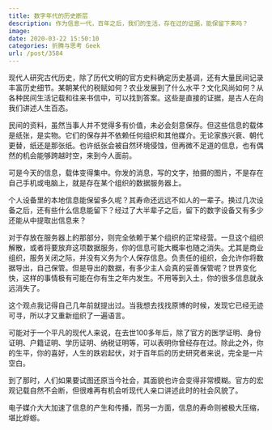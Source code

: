```yaml
---
title: 数字年代的历史断层
description: 作为信息一代，百年之后，我们的生活，存在过的证据，能保留下来吗？
image: 
date: 2020-03-22 15:50:10
categories: 折腾与思考 Geek
url: /post/3584
---
```


现代人研究古代历史，除了历代文明的官方史料确定历史基调，还有大量民间记录丰富历史细节。某朝某代的税赋如何？农业发展到了什么水平？文化风尚如何？从各种民间生活记载和往来书信中，可以找到答案。这些是直接的证据，是古人在向我们讲述人生百态。

民间的资料，虽然当事人并不觉得多有价值，未必会刻意保存。但这些信息的载体是纸张，是实物。它们的保存并不依赖任何组织和其他媒介。无论家族兴衰、朝代更替，纸还是那张纸。也许纸张会被自然环境侵蚀，但再微不足道的信息，也有偶然的机会能够跨越时空，来到今人面前。

可是今天的信息，载体变得集中。你发的消息，写的文字，拍摄的图片，不是存在自己手机或电脑上，就是存在某个组织的数据服务器上。

个人设备里的本地信息能保留多久呢？其寿命还远远不如人的一辈子。换过几次设备之后，还有些什么信息能留下？经过了大半辈子之后，留下的数字设备又有多少还能从中提取出信息来？

对于存放在服务器上的那部分，则完全依赖于某个组织的正常经营。一旦这个组织解散，或者将要放弃这项数据服务，你的信息可能大概率也随之消失。尤其是商业组织，服务关闭之际，并没有义务为个人保存信息。负责任的组织，会允许你将数据导出，自己保管。但是导出的数据，有多少主人会真的妥善保管呢？世界变化快，这样的事情极有可能在你有生之年内发生。不用等到入土，你的很多信息就永远消失了。

这个观点我记得自己几年前就提出过。当我想去找找原博的时候，发现它已经无迹可寻，所以才又重新组织了一遍语言。

可能对于一个平凡的现代人来说，在去世100多年后，除了官方的医学证明、身份证明、户籍证明、学历证明、纳税证明等，可以表明你曾经存在过。除此之外，你的生平，你的喜好，人生的跌宕起伏，对于百年后的历史研究者来说，完全是一片空白。

到了那时，人们如果要试图还原当今社会，其面貌也许会变得非常模糊。官方的宏观记载自然不会断，但很难再有机会听现代人亲口讲述此时的社会风貌了。

电子媒介大大加速了信息的产生和传播，而另一方面，信息的寿命则被极大压缩，堪比蜉蝣。
